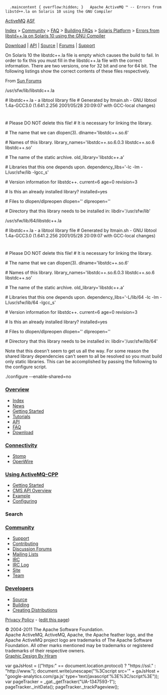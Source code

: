       .maincontent { overflow:hidden; }   Apache ActiveMQ ™ -- Errors from libstd++.la on Solaris 10 using the GNU Compiler 

[ActiveMQ](http://activemq.apache.org/) [ASF](http://www.apache.org)

[Index](index.html) > [Community](community.html) > [FAQ](faq.html) > [Building FAQs](building-faqs.html) > [Solaris Platform](solaris-platform.html) > [Errors from libstd++.la on Solaris 10 using the GNU Compiler](errors-from-libstdla-on-solaris-10-using-the-gnu-compiler.html)

[Download](download.html) | [API](api.html) | [Source](source.html) | [Forums](http://activemq.apache.org/discussion-forums.html) | [Support](support.html)

On Solaris 10 the libstdc++.la file is empty which causes the build to fail. In order to fix this you must fill in the libstdc++.la file with the correct information. There are two versions, one for 32 bit and one for 64 bit. The following listings show the correct contents of these files respectively.

From [Sun Forums](http://forum.java.sun.com/thread.jspa?threadID=5073150)

/usr/sfw/lib/libstdc++.la

 
\# libstdc++.la - a libtool library file
\# Generated by ltmain.sh - GNU libtool 1.4a-GCC3.0 (1.641.2.256 2001/05/28 20:09:07 with GCC-local changes)
#
\# Please DO NOT delete this file!
\# It is necessary for linking the library.
 
\# The name that we can dlopen(3).
dlname='libstdc++.so.6'
 
\# Names of this library.
library_names='libstdc++.so.6.0.3 libstdc++.so.6 libstdc++.so'
 
\# The name of the static archive.
old_library='libstdc++.a'
 
\# Libraries that this one depends upon.
dependency\_libs='-lc -lm -L/usr/sfw/lib -lgcc\_s'
 
\# Version information for libstdc++.
current=6
age=0
revision=3
 
\# Is this an already installed library?
installed=yes
 
\# Files to dlopen/dlpreopen
dlopen=''
dlpreopen=''
 
\# Directory that this library needs to be installed in:
libdir='/usr/sfw/lib'

/usr/sfw/lib/64/libstdc++.la

 
\# libstdc++.la - a libtool library file
\# Generated by ltmain.sh - GNU libtool 1.4a-GCC3.0 (1.641.2.256 2001/05/28 20:09:07 with GCC-local changes)
#
\# Please DO NOT delete this file!
\# It is necessary for linking the library.
 
\# The name that we can dlopen(3).
dlname='libstdc++.so.6'
 
\# Names of this library.
library_names='libstdc++.so.6.0.3 libstdc++.so.6 libstdc++.so'
 
\# The name of the static archive.
old_library='libstdc++.a'
 
\# Libraries that this one depends upon.
dependency\_libs='-L/lib/64 -lc -lm -L/usr/sfw/lib/64 -lgcc\_s'
 
\# Version information for libstdc++.
current=6
age=0
revision=3
 
\# Is this an already installed library?
installed=yes
 
\# Files to dlopen/dlpreopen
dlopen=''
dlpreopen=''
 
\# Directory that this library needs to be installed in:
libdir='/usr/sfw/lib/64'

Note that this doesn't seem to get us all the way. For some reason the shared library dependencies can't seem to all be resolved so you must build only static libraries. This can be accomplished by passing the following to the configure script.

 
./configure --enable-shared=no

### [Overview](index.html)

*   [Index](index.html)
*   [News](news.html)
*   [Getting Started](getting-started.html)
*   [Tutorials](tutorials.html)
*   [API](api.html)
*   [FAQ](faq.html)
*   [Download](download.html)

### [Connectivity](connectivity.html)

*   [Stomp](stomp-support.html)
*   [OpenWire](openwire-support.html)

### [Using ActiveMQ-CPP](using-activemq-cpp.html)

*   [Getting Started](getting-started.html)
*   [CMS API Overview](cms-api-overview.html)
*   [Example](example.html)
*   [Configuring](configuring.html)

### Search

    
  

### [Community](community.html)

*   [Support](support.html)
*   [Contributing](http://activemq.apache.org/contributing.html)
*   [Discussion Forums](http://activemq.apache.org/discussion-forums.html)
*   [Mailing Lists](http://activemq.apache.org/mailing-lists.html)
*   [IRC](irc://irc.codehaus.org/activemq)
*   [IRC Log](http://servlet.uwyn.com/drone/log/hausbot/activemq)
*   [Site](site.html)
*   [Team](http://activemq.apache.org/team.html)

### [Developers](developers.html)

*   [Source](source.html)
*   [Building](building.html)
*   [Creating Distributions](creating-distributions.html)

[Privacy Policy](http://activemq.apache.org/privacy-policy.html) \- ([edit this page](https://cwiki.apache.org/confluence/pages/editpage.action?pageId=71283))

© 2004-2011 The Apache Software Foundation.  
Apache ActiveMQ, ActiveMQ, Apache, the Apache feather logo, and the Apache ActiveMQ project logo are trademarks of The Apache Software Foundation. All other marks mentioned may be trademarks or registered trademarks of their respective owners.  
[Graphic Design By Hiram](http://hiramchirino.com)

var gaJsHost = (("https:" == document.location.protocol) ? "https://ssl." : "http://www."); document.write(unescape("%3Cscript src='" + gaJsHost + "google-analytics.com/ga.js' type='text/javascript'%3E%3C/script%3E")); var pageTracker = \_gat.\_getTracker("UA-1347593-1"); pageTracker.\_initData(); pageTracker.\_trackPageview();